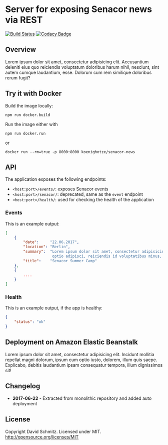# Server for exposing Senacor news via REST

[![Build Status](https://travis-ci.org/koenighotze/senacor-news.svg?branch=master)](https://travis-ci.org/koenighotze/senacor-news)
[![Codacy Badge](https://api.codacy.com/project/badge/Grade/06a87286eb8049559ac35621e6dfcd5e)](https://www.codacy.com/app/david-schmitz-privat/senacor-news?utm_source=github.com&amp;utm_medium=referral&amp;utm_content=koenighotze/senacor-news&amp;utm_campaign=Badge_Grade)

## Overview

Lorem ipsum dolor sit amet, consectetur adipisicing elit. Accusantium deleniti eius quo reiciendis voluptatum doloribus harum nihil, nesciunt, sint autem cumque laudantium, esse. Dolorum cum rem similique doloribus rerum fugit?

## Try it with Docker

Build the image locally:

```
npm run docker.build
```

Run the image either with

```
npm run docker.run
```

or

```
docker run --rm=true -p 8000:8000 koenighotze/senacor-news
```

## API

The application exposes the following endpoints:

- `<host:port>/events/`: exposes Senacor events
- `<host:port>/senacor/`: deprecated, same as the `event` endpoint
- `<host:port>/health/`: used for checking the health of the application


### Events

This is an example output:

```json
[
    {
        "date":     "22.06.2017",
        "location": "Berlin",
        "summary":  "Lorem ipsum dolor sit amet, consectetur adipisicing elit. Quis
                     optio adipisci, reiciendis id voluptatibus minus, earum",
        "title":    "Senacor Summer Camp"
    },
    {
        ....
    }
]
```


### Health

This is an example output, if the app is healthy:

```json
{
    "status": "ok"
}
```

## Deployment on Amazon Elastic Beanstalk

Lorem ipsum dolor sit amet, consectetur adipisicing elit. Incidunt mollitia repellat magni dolorum, ipsum cum optio iusto, dolorem, illum quis saepe. Explicabo, debitis laudantium ipsam consequatur tempora, illum dignissimos sit!

## Changelog

- **2017-06-22** - Extracted from monolithic repository and added auto deployment

## License

Copyright David Schmitz. Licensed under MIT. http://opensource.org/licenses/MIT